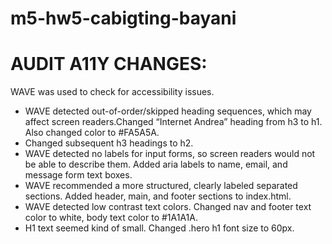 # m5-hw5-cabigting-bayani

# AUDIT A11Y CHANGES:
WAVE was used to check for accessibility issues.
- WAVE detected out-of-order/skipped heading sequences, which may affect screen readers.Changed “Internet Andrea” heading from h3 to h1. Also changed color to #FA5A5A.
- Changed subsequent h3 headings to h2.
- WAVE detected no labels for input forms, so screen readers would not be able to describe them. Added aria labels to name, email, and message form text boxes.
- WAVE recommended a more structured, clearly labeled separated sections. Added header, main, and footer sections to index.html.
- WAVE detected low contrast text colors. Changed nav and footer text color to white, body text color to #1A1A1A.
- H1 text seemed kind of small. Changed .hero h1 font size to 60px.
